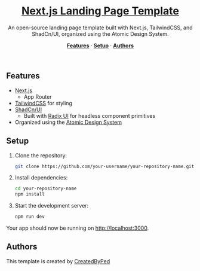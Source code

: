 <a href="https://your-repository-url">
  <h1 align="center">Next.js Landing Page Template</h1>
</a>

<p align="center">
  An open-source landing page template built with Next.js, TailwindCSS, and ShadCn/UI, organized using the Atomic Design System.
</p>

<p align="center">
  <a href="#features"><strong>Features</strong></a> ·
  <a href="#setup"><strong>Setup</strong></a> ·
  <a href="#authors"><strong>Authors</strong></a>
</p>
<br/>

## Features

- [Next.js](https://nextjs.org)
  - App Router
- [TailwindCSS](https://tailwindcss.com) for styling
- [ShadCn/UI](https://ui.shadcn.com)
  - Built with [Radix UI](https://radix-ui.com) for headless component primitives
- Organized using the [Atomic Design System](https://bradfrost.com/blog/post/atomic-web-design/)

## Setup

1. Clone the repository:

   ```bash
   git clone https://github.com/your-username/your-repository-name.git
   ```

2. Install dependencies:

   ```bash
   cd your-repository-name
   npm install
   ```

3. Start the development server:

   ```bash
   npm run dev
   ```

Your app should now be running on [http://localhost:3000](http://localhost:3000).

## Authors

This template is created by [CreatedByPed](https://x.com/CreatedByPed)
